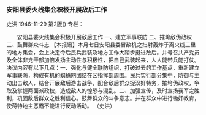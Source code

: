 ### 安阳县委火线集会积极开展敌后工作
史洪
1946-11-29
第2版()
专栏：

　　安阳县委火线集会积极开展敌后工作
    一、建立军事联防
    二、摧垮敌伪政权
    三、鼓舞群众斗志
    【本报讯】本月七日安阳县委冒敌机之扫射轰炸于离火线三里的地方集会，会上决定今后民兵武装及地方工作大踏步挺进敌后。并号召共产党员及全体非党干部加倍发扬主动性与积极性，把自己武装起来，人人能带兵能打仗。决议内容有以下几点：一、强化与健全联防组织，打破过去的工作基点，重新建立军事联防，构成有机的蜘蛛网团结在区指挥部周围。民兵实行部分集中，防御与主动出击敌人，结合开展敌后游击战争，配合敌后群众捉汉奸特务，摧垮伪政权，争取及掌握两面派政权，造成敌人的惶恐与混乱。二、加强宣传，及时宣扬我军之胜利，巩固敌后群众之胜利信心。鼓舞群众的斗争意志。并在群众中进行锄奸教育，使蒋特地主恶霸不能进行反动活动。        （史洪）
